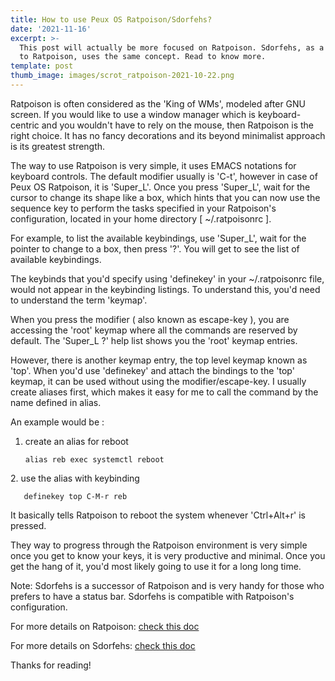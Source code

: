 ```yaml
---
title: How to use Peux OS Ratpoison/Sdorfehs?
date: '2021-11-16'
excerpt: >-
  This post will actually be more focused on Ratpoison. Sdorfehs, as a successor
  to Ratpoison, uses the same concept. Read to know more.
template: post
thumb_image: images/scrot_ratpoison-2021-10-22.png
---
```

Ratpoison is often considered as the 'King of WMs', modeled after GNU screen. If you would like to use a window manager which is keyboard-centric and you wouldn't have to rely on the mouse, then Ratpoison is the right choice. It has no fancy decorations and its beyond minimalist approach is its greatest strength.

The way to use Ratpoison is very simple, it uses EMACS notations for keyboard controls. The default modifier usually is 'C-t', however in case of Peux OS Ratpoison, it is 'Super_L'.  Once you press 'Super_L', wait for the cursor to change its shape like a box, which hints that you can now use the sequence key to perform the tasks specified in your Ratpoison's configuration, located in your home directory \[ ~/.ratpoisonrc ].

For example, to list the available keybindings, use 'Super_L', wait for the pointer to change to a box, then press '?'. You will get to see the list of available keybindings.

The keybinds that you'd specify using 'definekey' in your ~/.ratpoisonrc file, would not appear in the keybinding listings. To understand this, you'd need to understand the term 'keymap'.

When you press the modifier ( also known as escape-key ), you are accessing the 'root' keymap where all the commands are reserved by default. The 'Super_L ?' help list shows you the 'root' keymap entries.

However, there is another keymap entry, the top level keymap known as 'top'. When you'd use 'definekey' and attach the bindings to the 'top' keymap, it can be used without using the modifier/escape-key. I usually create aliases first, which makes it easy for me to call the command by the name defined in alias.

An example would be :

1.  create an alias for reboot

        alias reb exec systemctl reboot

2\. use the alias with keybinding

       definekey top C-M-r reb

It basically tells Ratpoison to reboot the system whenever  'Ctrl+Alt+r'  is pressed.

They way to progress through the Ratpoison environment is very simple once you get to know your keys, it is very productive and minimal. Once you get the hang of it, you'd most likely going to use it for a long long time. 

Note: Sdorfehs is a successor of Ratpoison and is very handy for those who prefers to have a status bar. Sdorfehs is compatible with Ratpoison's configuration. 



For more details on Ratpoison: [check this doc](https://www.mankier.com/1/ratpoison#Synopsis)

For more details on Sdorfehs: [check this doc](https://github.com/jcs/sdorfehs)



Thanks for reading!
